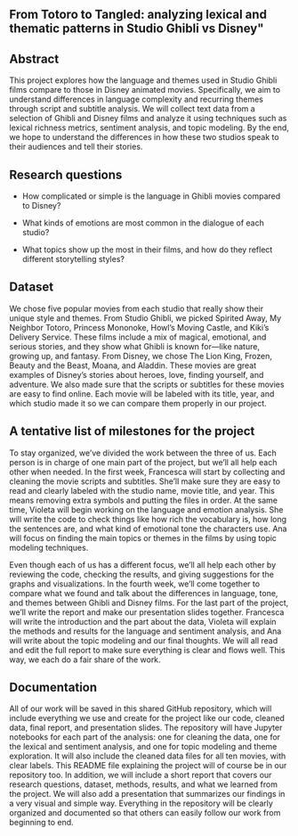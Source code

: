 ## From Totoro to Tangled: analyzing lexical and thematic patterns in Studio Ghibli vs Disney"

## Abstract
This project explores how the language and themes used in Studio Ghibli films compare to those in Disney animated movies. Specifically, we aim to understand differences in language complexity and recurring themes through script and subtitle analysis. We will collect text data from a selection of Ghibli and Disney films and analyze it using techniques such as lexical richness metrics, sentiment analysis, and topic modeling. By the end, we hope to understand the differences in how these two studios speak to their audiences and tell their stories.

## Research questions
- How complicated or simple is the language in Ghibli movies compared to Disney?

- What kinds of emotions are most common in the dialogue of each studio?

- What topics show up the most in their films, and how do they reflect different storytelling styles?

## Dataset
We chose five popular movies from each studio that really show their unique style and themes. From Studio Ghibli, we picked Spirited Away, My Neighbor Totoro, Princess Mononoke, Howl’s Moving Castle, and Kiki’s Delivery Service. These films include a mix of magical, emotional, and serious stories, and they show what Ghibli is known for—like nature, growing up, and fantasy. From Disney, we chose The Lion King, Frozen, Beauty and the Beast, Moana, and Aladdin. These movies are great examples of Disney’s stories about heroes, love, finding yourself, and adventure. We also made sure that the scripts or subtitles for these movies are easy to find online. Each movie will be labeled with its title, year, and which studio made it so we can compare them properly in our project.

## A tentative list of milestones for the project
To stay organized, we’ve divided the work between the three of us. Each person is in charge of one main part of the project, but we’ll all help each other when needed. In the first week, Francesca will start by collecting and cleaning the movie scripts and subtitles. She’ll make sure they are easy to read and clearly labeled with the studio name, movie title, and year. This means removing extra symbols and putting the files in order. At the same time, Violeta will begin working on the language and emotion analysis. She will write the code to check things like how rich the vocabulary is, how long the sentences are, and what kind of emotional tone the characters use. Ana will focus on finding the main topics or themes in the films by using topic modeling techniques.

Even though each of us has a different focus, we’ll all help each other by reviewing the code, checking the results, and giving suggestions for the graphs and visualizations. In the fourth week, we’ll come together to compare what we found and talk about the differences in language, tone, and themes between Ghibli and Disney films. For the last part of the project, we’ll write the report and make our presentation slides together. Francesca will write the introduction and the part about the data, Violeta will explain the methods and results for the language and sentiment analysis, and Ana will write about the topic modeling and our final thoughts. We will all read and edit the full report to make sure everything is clear and flows well. This way, we each do a fair share of the work.

## Documentation
All of our work will be saved in this shared GitHub repository, which will include everything we use and create for the project like our code, cleaned data, final report, and presentation slides. The repository will have Jupyter notebooks for each part of the analysis: one for cleaning the data, one for the lexical and sentiment analysis, and one for topic modeling and theme exploration. It will also include the cleaned data files for all ten movies, with clear labels. This README file explaining the project will of course be in our repository too. In addition, we will include a short report that covers our research questions, dataset, methods, results, and what we learned from the project. We will also add a presentation that summarizes our findings in a very visual and simple way. Everything in the repository will be clearly organized and documented so that others can easily follow our work from beginning to end.
